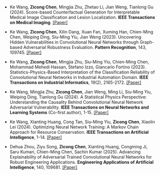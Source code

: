 - Ke Wang, **Zicong Chen**, Mingjia Zhu, Zhetao Li, Jian Weng, Tianlong Gu (2024). Score-based Counterfactual Generation for Interpretable Medical Image Classification and Lesion Localization. **IEEE Transactions on Medical Imaging**. [[Paper]](https://doi.org/10.1109/TMI.2024.3375357)

- Ke Wang, **Zicong Chen**, Xilin Dang, Xuan Fan, Xuming Han, Chien-Ming Chen, Weiping Ding, Siu-Ming Yiu, Jian Weng (2023). Uncovering Hidden Vulnerabilities in Convolutional Neural Networks through Graph-based Adversarial Robustness Evaluation. **Pattern Recognition**, 143, 109745. [[Paper]](https://doi.org/10.1016/j.patcog.2023.109745)

- Ke Wang, **Zicong Chen**, Mingjia Zhu, Siu-Ming Yiu, Chien-Ming Chen, Mohammad Mehedi Hassan, Stefano Izzo, Giancario Fortino (2023). Statistics-Physics-Based Interpretation of the Classification Reliability of Convolutional Neural Networks in Industrial Automation Domain. **IEEE Transactions on Industrial Informatics**, 19(2), 2165-2172. [[Paper]](https://doi.org/10.1109/TII.2022.3202950)

- Ke Wang, Mingjia Zhu, **Zicong Chen**, Jian Weng, Ming Li, Siu-Ming Yiu, Weiping Ding, Tianlong Gu (2024). A Statistical Physics Perspective: Understanding the Causality Behind Convolutional Neural Network Adversarial Vulnerability. **IEEE Transactions on Neural Networks and Learning Systems** (Co-first author), 1-15. [[Paper]](https://doi.org/10.1109/TNNLS.2024.3359269)

- Ke Wang, Xianting Huang, Cong Tan, Siu-Ming Yiu, **Zicong Chen**, Xiaolin Lei (2024). Optimizing Neural Network Training: A Markov Chain Approach for Resource Conservation. **IEEE Transactions on Artificial Intelligence**, 1-14. [[Paper]](https://doi.org/10.1109/TAI.2024.3413688)

- Dehua Zhou, Ziyu Song, **Zicong Chen**, Xianting Huang, Congming Ji, Saru Kumari, Chien-Ming Chen, Sachin Kumar (2025). Advancing Explainability of Adversarial Trained Convolutional Neural Networks for Robust Engineering Applications. **Engineering Applications of Artificial Intelligence**, 140, 109681. [[Paper]](https://doi.org/10.1016/j.engappai.2025.109681)